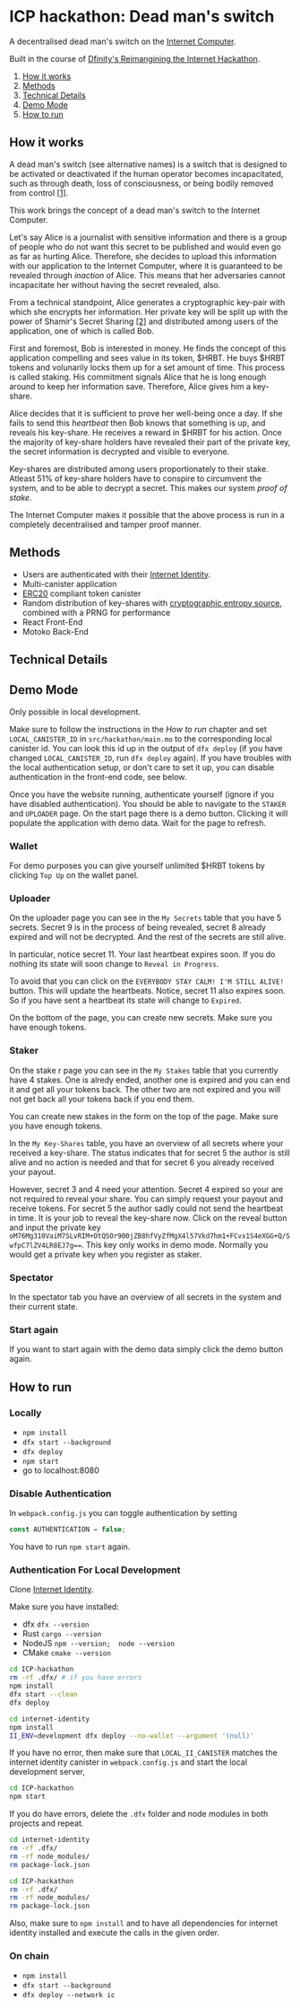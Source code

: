 # ICP hackathon: Dead man's switch

A decentralised dead man's switch on the [Internet Computer](https://dfinity.org).

Built in the course of [Dfinity's Reimangining the Internet Hackathon](https://medium.com/dfinity/announcing-the-reimagining-the-internet-hackathon-for-european-students-and-developers-9f5c1950502f).

1. [How it works](#how)
1. [Methods](#methods)
1. [Technical Details](#details)
1. [Demo Mode](#demo)
1. [How to run](#run)


<a name="how"></a>

## How it works 

A dead man's switch (see alternative names) is a switch that is designed to be activated or deactivated if the human operator becomes incapacitated, such as through death, loss of consciousness, or being bodily removed from control [[1]](https://en.wikipedia.org/wiki/Dead_man%27s_switch).

This work brings the concept of a dead man's switch to the Internet Computer.

Let's say Alice is a journalist with sensitive information and there is a group of people who do not want this secret to be published and would even go as far as hurting Alice.
Therefore, she decides to upload this information with our  application to the Internet Computer, where it is guaranteed to be revealed through *inaction* of Alice.
This means that her adversaries cannot incapacitate her without having the secret revealed, also.

From a technical standpoint, Alice generates a cryptographic key-pair with which she encrypts her information.
Her private key will be split up with the power of Shamir's Secret Sharing [[2]](https://en.wikipedia.org/wiki/Shamir%27s_Secret_Sharing) and distributed among users of the application, one of which is called Bob.

First and foremost, Bob is interested in money. He finds the concept of this application compelling and sees value in its token, $HRBT.
He buys $HRBT tokens and volunarily locks them up for a set amount of time. This process is called staking. His commitment signals Alice that he is long enough around to keep her information save. Therefore, Alice gives him a key-share.

Alice decides that it is sufficient to prove her well-being once a day.
If she fails to send this *heartbeat* then Bob knows that something is up, and reveals his key-share.
He receives a reward in $HRBT for his action.
Once the majority of key-share holders have revealed their part of the private key, the secret information is decrypted and visible to everyone.

Key-shares are distributed among users proportionately to their stake.
Atleast 51% of key-share holders have to conspire to circumvent the system, and to be able to decrypt a secret.
This makes our system *proof of stake*.

The Internet Computer makes it possible that the above process is run in a completely decentralised and tamper proof manner.


<a name="methods"></a>

## Methods

- Users are authenticated with their [Internet Identity](https://identity.ic0.app).
- Multi-canister application
- [ERC20](https://github.com/flyq/motoko_token) compliant token canister
- Random distribution of key-shares with [cryptographic entropy source](https://sdk.dfinity.org/docs/base-libraries/random), combined with a PRNG for performance
- React Front-End
- Motoko Back-End


<a name="details"></a>

## Technical Details  


<a name="demo"></a>

## Demo Mode  

Only possible in local development.

Make sure to follow the instructions in the *How to run* chapter and set `LOCAL_CANISTER_ID` in `src/hackathon/main.mo` to the corresponding local canister id.
You can look this id up in the output of `dfx deploy` (if you have changed `LOCAL_CANISTER_ID`, run `dfx deploy` again).
If you have troubles with the local authentication setup, or don't care to set it up, you can disable authentication in the front-end code, see below.

Once you have the website running, authenticate yourself (ignore if you have disabled authentication).
You should be able to navigate to the `STAKER` and `UPLOADER` page.
On the start page there is a demo button.
Clicking it will populate the application with demo data.
Wait for the page to refresh.

### Wallet

For demo purposes you can give yourself unlimited $HRBT tokens by clicking `Top Up` on the wallet panel.

### Uploader

On the uploader page you can see in the `My Secrets` table that you have 5 secrets.
Secret 9 is in the process of being revealed, secret 8 already expired and will not be decrypted. And the rest of the secrets are still alive.

In particular, notice secret 11.
Your last heartbeat expires soon. If you do nothing its state will soon change to `Reveal in Progress`.

To avoid that you can click on the `EVERYBODY STAY CALM! I'M STILL ALIVE!` button. This will update the heartbeats.
Notice, secret 11 also expires soon. So if you have sent a heartbeat its state will change to `Expired`.

On the bottom of the page, you can create new secrets.
Make sure you have enough tokens.

### Staker

On the stake r page you can see in the `My Stakes` table that you currently have 4 stakes.
One is alredy ended, another one is expired and you can end it and get all your tokens back.
The other two are not expired and you will not get back all your tokens back if you end them.

You can create new stakes in the form on the top of the page.
Make sure you have enough tokens.

In the `My Key-Shares` table, you have an overview of all secrets where your received a key-share.
The status indicates that for secret 5 the author is still alive and no action is needed and that for secret 6 you already received your payout.

However, secret 3 and 4 need your attention.
Secret 4 expired so your are not required to reveal your share. You can simply request your payout and receive tokens.
For secret 5 the author sadly could not send the heartbeat in time.
It is your job to reveal the key-share now.
Click on the reveal button and input the private key `oM76Mg310VaiM7SLvRIM+OtQSOr900jZB8hfVyZfMgX4l57Vkd7hm1+FCvx1S4eXGG+Q/SwfpC7lZV4LR8EJ7g==`.
This key only works in demo mode. Normally you would get a private key when you register as staker.

### Spectator

In the spectator tab you have an overview of all secrets in the system and their current state.

### Start again

If you want to start again with the demo data simply click the demo button again.


<a name="run"></a>

## How to run

### Locally
* `npm install`
* `dfx start --background`
* `dfx deploy`
* `npm start`
* go to localhost:8080


### Disable Authentication

In `webpack.config.js` you can toggle authentication by setting

```js
const AUTHENTICATION = false;
```
You have to run `npm start` again.

### Authentication For Local Development

Clone [Internet Identity](https://github.com/dfinity/internet-identity).

Make sure you have installed:
- dfx `dfx --version`
- Rust `cargo --version`
- NodeJS `npm --version;  node --version`
- CMake `cmake --version`

```bash
cd ICP-hackathon
rm -rf .dfx/ # if you have errors
npm install
dfx start --clean
dfx deploy
```

```bash
cd internet-identity
npm install
II_ENV=development dfx deploy --no-wallet --argument '(null)'
```

If you have no error, then make sure that `LOCAL_II_CANISTER` matches the internet identity canister in `webpack.config.js` and start the local development server,
```bash
cd ICP-hackathon
npm start
```

If you do have errors, delete the `.dfx` folder and node modules in both projects and repeat.
```bash
cd internet-identity
rm -rf .dfx/
rm -rf node_modules/
rm package-lock.json

cd ICP-hackathon
rm -rf .dfx/
rm -rf node_modules/
rm package-lock.json
```
Also, make sure to `npm install` and to have all dependencies for internet identity installed and execute the calls in the given order.


### On chain
* `npm install`
* `dfx start --background`
* `dfx deploy --network ic`

